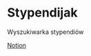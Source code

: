 # Stypendijak
Wyszukiwarka stypendiów

<a href="https://blush-wasabi-68c.notion.site/Stypendijak-1e45d256e98f80e19b6ac37dd1127a96" target="_blank">Notion</a>
